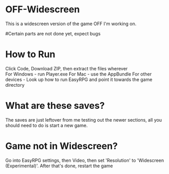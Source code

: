 # OFF-Widescreen
This is a widescreen version of the game OFF I'm working on.

#Certain parts are not done yet, expect bugs

# How to Run
Click Code, Download ZIP, then extract the files wherever\
For Windows - run Player.exe
For Mac - use the AppBundle
For other devices - Look up how to run EasyRPG and point it towards the game directory

# What are these saves?
The saves are just leftover from me testing out the newer sections, all you should need to do is start a new game.

# Game not in Widescreen?
Go into EasyRPG settings, then Video, then set 'Resolution' to 'Widescreen (Experimental)'. After that's done, restart the game

